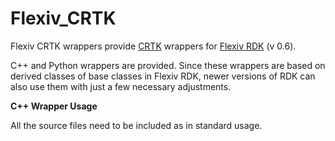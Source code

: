 # Flexiv_CRTK
Flexiv CRTK wrappers provide [CRTK](https://github.com/collaborative-robotics/documentation/wiki) wrappers for [Flexiv RDK](https://rdk.flexiv.com/en/) (v 0.6). 

C++ and Python wrappers are provided. Since these wrappers are based on derived classes of base classes in Flexiv RDK, newer versions of RDK can also use them with just a few necessary adjustments.

**C++ Wrapper Usage** 

All the source files need to be included as in standard usage.
